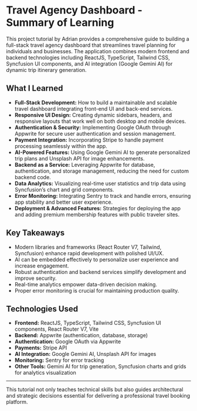 # Travel Agency Dashboard - Summary of Learning

This project tutorial by Adrian provides a comprehensive guide to building a full-stack travel agency dashboard that streamlines travel planning for individuals and businesses. The application combines modern frontend and backend technologies including ReactJS, TypeScript, Tailwind CSS, Syncfusion UI components, and AI integration (Google Gemini AI) for dynamic trip itinerary generation.

## What I Learned

- **Full-Stack Development:** How to build a maintainable and scalable travel dashboard integrating front-end UI and back-end services.
- **Responsive UI Design:** Creating dynamic sidebars, headers, and responsive layouts that work well on both desktop and mobile devices.
- **Authentication & Security:** Implementing Google OAuth through Appwrite for secure user authentication and session management.
- **Payment Integration:** Incorporating Stripe to handle payment processing seamlessly within the app.
- **AI-Powered Features:** Using Google Gemini AI to generate personalized trip plans and Unsplash API for image enhancements.
- **Backend as a Service:** Leveraging Appwrite for database, authentication, and storage management, reducing the need for custom backend code.
- **Data Analytics:** Visualizing real-time user statistics and trip data using Syncfusion’s chart and grid components.
- **Error Monitoring:** Integrating Sentry to track and handle errors, ensuring app stability and better user experience.
- **Deployment & Advanced Features:** Strategies for deploying the app and adding premium membership features with public traveler sites.

## Key Takeaways

- Modern libraries and frameworks (React Router V7, Tailwind, Syncfusion) enhance rapid development with polished UI/UX.
- AI can be embedded effectively to personalize user experience and increase engagement.
- Robust authentication and backend services simplify development and improve security.
- Real-time analytics empower data-driven decision making.
- Proper error monitoring is crucial for maintaining production quality.

## Technologies Used

- **Frontend:** ReactJS, TypeScript, Tailwind CSS, Syncfusion UI components, React Router V7, Vite
- **Backend:** Appwrite (authentication, database, storage)
- **Authentication:** Google OAuth via Appwrite
- **Payments:** Stripe API
- **AI Integration:** Google Gemini AI, Unsplash API for images
- **Monitoring:** Sentry for error tracking
- **Other Tools:** Gemini AI for trip generation, Syncfusion charts and grids for analytics visualization

---

This tutorial not only teaches technical skills but also guides architectural and strategic decisions essential for delivering a professional travel booking platform.
